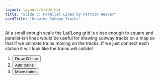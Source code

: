 ```yaml
---
layout: layouts/slide.hbs
title: "Slide 3: Parallel Lines by Patrick Weaver"
cardTitle: "Drawing Subway Tracks"
---
```


At a small enough scale the Lat/Long grid is close enough to square and parallel-ish lines would be useful for drawing subway tracks on a map so that if we animate trains moving on the tracks. If we just connect each station it will look like the trains will collide!

<ol class="button-list">
  <li><button onClick="subwayTracks()">Draw G Line</button></li>
  <li><button onClick="addTrains()">Add trains</button></li>
  <li><button onClick="moveTrains()">Move trains</button></li>
</ol>